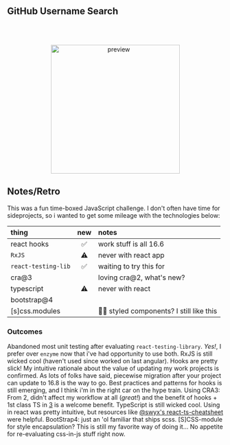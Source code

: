 ## GitHub Username Search

<br />
<br />

<p align='center'>
<img src='https://user-images.githubusercontent.com/3521444/57902520-5d3ad700-781e-11e9-9c95-39293cdc0907.gif' width='300' alt='preview'>
</p>

## Notes/Retro

This was a fun time-boxed JavaScript challenge. I don't often have time for sideprojects, so i wanted to get some mileage with the technologies below:

| thing             | new  | notes |
|:------------------|:----:|:------|
| react hooks       | :white_check_mark: | work stuff is all 16.6 |
| `RxJS`          | :warning: | never with react app |
| `react-testing-lib` | :white_check_mark: | waiting to try this for |
| cra@3             |  | loving cra@2, what's new? |
| typescript        | :warning: | never with react |
| bootstrap@4 |  |  | 
| [s]css.modules | | :man_shrugging: styled components? I still like this |

### Outcomes

Abandoned most unit testing after evaluating `react-testing-library`. _Yes!_, I prefer over `enzyme` now that i've had opportunity to use both. RxJS is still wicked cool (haven't used since worked on last angular). Hooks are pretty slick! My intuitive rationale about the value of updating my work projects is confirmed. As lots of folks have said, piecewise migration after your project can update to 16.8 is the way to go. Best practices and patterns for hooks is still emerging, and I think i'm in the right car on the hype train. Using CRA3: From 2, didn't affect my workflow at all (_great!_) and the benefit of hooks + 1st class TS in [3](https://github.com/facebook/create-react-app/blob/master/CHANGELOG.md#300-april-22-2019) is a welcome benefit. TypeScript is still wicked cool. Using in react was pretty intuitive, but resources like [@swyx's react-ts-cheatsheet](https://github.com/typescript-cheatsheets/react-typescript-cheatsheet) were helpful. BootStrap4: just an 'ol familiar that ships scss. [S]CSS-module for style encapsulation? This is still my favorite way of doing it... No appetite for re-evaluating css-in-js stuff right now.

<!-- project-wide outage? lets test in this indep repo -->
